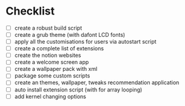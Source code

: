 # Checklist

 - [ ]  create a robust build script
 - [ ]  create a grub theme (with dafont LCD fonts)
 - [ ]  apply all the customisations for users via autostart script
 - [ ]  create a complete list of extensions
 - [ ]  create the notion websites
 - [ ]  create a welcome screen app
 - [ ]  create a wallpaper pack with xml
 - [ ]  package some custom scripts
 - [ ]  create an themes, wallpaper, tweaks recommendation application
 - [ ]  auto install extension script (with for array looping)
 - [ ]  add kernel changing options